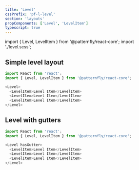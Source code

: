 ```yaml
---
title: 'Level'
cssPrefix: 'pf-l-level'
section: 'layouts'
propComponents: ['Level', 'LevelItem']
typescript: true
---
```


import { Level, LevelItem } from '@patternfly/react-core';
import './level.scss';

## Simple level layout
```js
import React from 'react';
import { Level, LevelItem } from '@patternfly/react-core';

<Level>
  <LevelItem>Level Item</LevelItem>
  <LevelItem>Level Item</LevelItem>
  <LevelItem>Level Item</LevelItem>
</Level>
```

## Level with gutters
```js
import React from 'react';
import { Level, LevelItem } from '@patternfly/react-core';

<Level hasGutter>
  <LevelItem>Level Item</LevelItem>
  <LevelItem>Level Item</LevelItem>
  <LevelItem>Level Item</LevelItem>
</Level>
```
